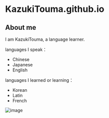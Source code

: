 # KazukiTouma.github.io
## About me

I am KazukiTouma, a language learner.

languages ​​I speak：
* Chinese 
* Japanese 
* English

languages I learned or learning： 
* Korean 
* Latin
* French

![image](/IMGCicero:Huoguo.JPG)
